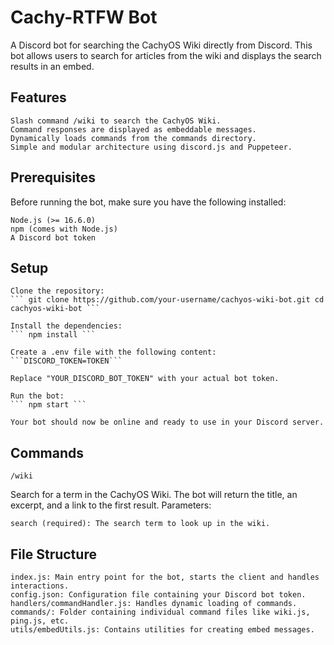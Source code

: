 # Cachy-RTFW Bot

A Discord bot for searching the CachyOS Wiki directly from Discord. This bot allows users to search for articles from the wiki and displays the search results in an embed.

## Features

    Slash command /wiki to search the CachyOS Wiki.
    Command responses are displayed as embeddable messages.
    Dynamically loads commands from the commands directory.
    Simple and modular architecture using discord.js and Puppeteer.

## Prerequisites

Before running the bot, make sure you have the following installed:

    Node.js (>= 16.6.0)
    npm (comes with Node.js)
    A Discord bot token

## Setup

    Clone the repository:
    ``` git clone https://github.com/your-username/cachyos-wiki-bot.git cd cachyos-wiki-bot ```

    Install the dependencies:
    ``` npm install ```
    
    Create a .env file with the following content:
    ```DISCORD_TOKEN=TOKEN```

    Replace "YOUR_DISCORD_BOT_TOKEN" with your actual bot token.

    Run the bot:
    ``` npm start ```

    Your bot should now be online and ready to use in your Discord server.

## Commands
`/wiki`

Search for a term in the CachyOS Wiki. The bot will return the title, an excerpt, and a link to the first result.
Parameters:

    search (required): The search term to look up in the wiki.

## File Structure

    index.js: Main entry point for the bot, starts the client and handles interactions.
    config.json: Configuration file containing your Discord bot token.
    handlers/commandHandler.js: Handles dynamic loading of commands.
    commands/: Folder containing individual command files like wiki.js, ping.js, etc.
    utils/embedUtils.js: Contains utilities for creating embed messages.
